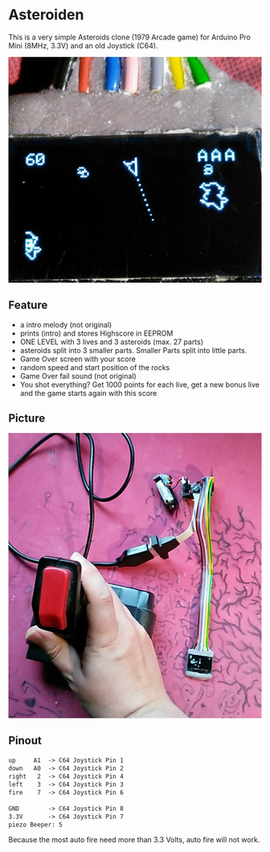 # Asteroiden

This is a very simple Asteroids clone (1979 Arcade game) for Arduino Pro Mini (8MHz, 3.3V) and an old Joystick (C64).

![Picture of game](image2.jpg)

## Feature

- a intro melody (not original)
- prints (intro) and stores Highscore in EEPROM
- ONE LEVEL with 3 lives and 3 asteroids (max. 27 parts)
- asteroids split into 3 smaller parts. Smaller Parts split into little parts.
- Game Over screen with your score
- random speed and start position of the rocks
- Game Over fail sound (not original)
- You shot everything? Get 1000 points for each live, get a new bonus live and the game starts again with this score

## Picture

![Picture of all](image.jpg)

## Pinout

    up     A1  -> C64 Joystick Pin 1
    down   A0  -> C64 Joystick Pin 2
    right   2  -> C64 Joystick Pin 4
    left    3  -> C64 Joystick Pin 3
    fire    7  -> C64 Joystick Pin 6
    
    GND        -> C64 Joystick Pin 8
    3.3V       -> C64 Joystick Pin 7
    piezo Beeper: 5

Because the most auto fire need more than 3.3 Volts, auto fire will not work.
